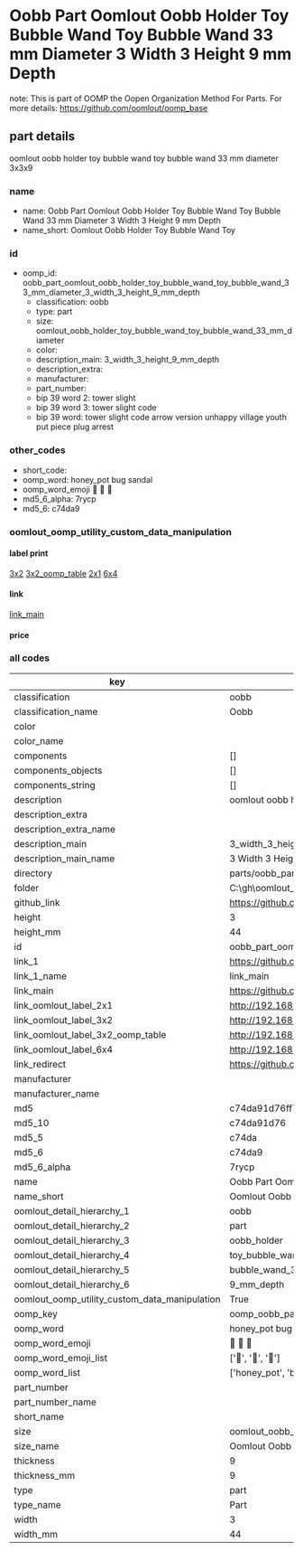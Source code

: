 # Oobb Part Oomlout Oobb Holder Toy Bubble Wand Toy Bubble Wand 33 mm Diameter 3 Width 3 Height 9 mm Depth  

note: This is part of OOMP the Oopen Organization Method For Parts. For more details: https://github.com/oomlout/oomp_base

##  part details
  



oomlout oobb holder toy bubble wand toy bubble wand 33 mm diameter 3x3x9



### name
* name: Oobb Part Oomlout Oobb Holder Toy Bubble Wand Toy Bubble Wand 33 mm Diameter 3 Width 3 Height 9 mm Depth
* name_short: Oomlout Oobb Holder Toy Bubble Wand Toy
### id
* oomp_id: oobb_part_oomlout_oobb_holder_toy_bubble_wand_toy_bubble_wand_33_mm_diameter_3_width_3_height_9_mm_depth
  * classification: oobb
  * type: part
  * size: oomlout_oobb_holder_toy_bubble_wand_toy_bubble_wand_33_mm_diameter
  * color: 
  * description_main: 3_width_3_height_9_mm_depth
  * description_extra: 
  * manufacturer: 
  * part_number: 
  * bip 39 word 2: tower slight
  * bip 39 word 3: tower slight code
  * bip 39 word: tower slight code arrow version unhappy village youth put piece plug arrest

### other_codes
* short_code: 
* oomp_word: honey_pot bug sandal
* oomp_word_emoji :honey_pot: :bug: :sandal:
* md5_6_alpha: 7rycp
* md5_6: c74da9






### oomlout_oomp_utility_custom_data_manipulation
#### label print
[3x2](http://192.168.1.245:1112/?label=oomp%207rycp)
[3x2_oomp_table](http://192.168.1.108:1112/?label=oomp%207rycp)
[2x1](http://192.168.1.242:1112/?label=oomp%207rycp)
[6x4](http://192.168.1.55:1112/?label=oomp%207rycp)    

#### link

[link_main](https://github.com/oomlout/oomlout_oobb_version_4_generated_parts/tree/main/navigation_oomp/oobb/part/oomlout_oobb_holder_toy_bubble_wand_toy_bubble_wand_33_mm_diameter/3_width_3_height_9_mm_depth/part)                              

#### price







### all codes 
| key | value |  
| --- | --- |  
| classification | oobb |  
| classification_name | Oobb |  
| color |  |  
| color_name |  |  
| components | [] |  
| components_objects | [] |  
| components_string | [] |  
| description | oomlout oobb holder toy bubble wand toy bubble wand 33 mm diameter 3x3x9 |  
| description_extra |  |  
| description_extra_name |  |  
| description_main | 3_width_3_height_9_mm_depth |  
| description_main_name | 3 Width 3 Height 9 mm Depth |  
| directory | parts/oobb_part_oomlout_oobb_holder_toy_bubble_wand_toy_bubble_wand_33_mm_diameter_3_width_3_height_9_mm_depth |  
| folder | C:\gh\oomlout_oobb_version_4_generated_parts\parts\oobb_part_oomlout_oobb_holder_toy_bubble_wand_toy_bubble_wand_33_mm_diameter_3_width_3_height_9_mm_depth |  
| github_link | https://github.com/oomlout/oomlout_oomp_part_src/tree/main/parts/oobb_part_oomlout_oobb_holder_toy_bubble_wand_toy_bubble_wand_33_mm_diameter_3_width_3_height_9_mm_depth |  
| height | 3 |  
| height_mm | 44 |  
| id | oobb_part_oomlout_oobb_holder_toy_bubble_wand_toy_bubble_wand_33_mm_diameter_3_width_3_height_9_mm_depth |  
| link_1 | https://github.com/oomlout/oomlout_oobb_version_4_generated_parts/tree/main/navigation_oomp/oobb/part/oomlout_oobb_holder_toy_bubble_wand_toy_bubble_wand_33_mm_diameter/3_width_3_height_9_mm_depth/part |  
| link_1_name | link_main |  
| link_main | https://github.com/oomlout/oomlout_oobb_version_4_generated_parts/tree/main/navigation_oomp/oobb/part/oomlout_oobb_holder_toy_bubble_wand_toy_bubble_wand_33_mm_diameter/3_width_3_height_9_mm_depth/part |  
| link_oomlout_label_2x1 | http://192.168.1.242:1112/?label=oomp%207rycp |  
| link_oomlout_label_3x2 | http://192.168.1.245:1112/?label=oomp%207rycp |  
| link_oomlout_label_3x2_oomp_table | http://192.168.1.108:1112/?label=oomp%207rycp |  
| link_oomlout_label_6x4 | http://192.168.1.55:1112/?label=oomp%207rycp |  
| link_redirect | https://github.com/oomlout/oomlout_oobb_version_4_generated_parts/tree/main/parts/oobb_oomlout_oobb_holder_toy_bubble_wand_toy_bubble_wand_33_mm_diameter_03_03_09 |  
| manufacturer |  |  
| manufacturer_name |  |  
| md5 | c74da91d76ff7e83b57960ca5a32ef31 |  
| md5_10 | c74da91d76 |  
| md5_5 | c74da |  
| md5_6 | c74da9 |  
| md5_6_alpha | 7rycp |  
| name | Oobb Part Oomlout Oobb Holder Toy Bubble Wand Toy Bubble Wand 33 mm Diameter 3 Width 3 Height 9 mm Depth |  
| name_short | Oomlout Oobb Holder Toy Bubble Wand Toy |  
| oomlout_detail_hierarchy_1 | oobb |  
| oomlout_detail_hierarchy_2 | part |  
| oomlout_detail_hierarchy_3 | oobb_holder |  
| oomlout_detail_hierarchy_4 | toy_bubble_wand_toy |  
| oomlout_detail_hierarchy_5 | bubble_wand_33_mm_diameter |  
| oomlout_detail_hierarchy_6 | 9_mm_depth |  
| oomlout_oomp_utility_custom_data_manipulation | True |  
| oomp_key | oomp_oobb_part_oomlout_oobb_holder_toy_bubble_wand_toy_bubble_wand_33_mm_diameter_3_width_3_height_9_mm_depth |  
| oomp_word | honey_pot bug sandal |  
| oomp_word_emoji | :honey_pot: :bug: :sandal: |  
| oomp_word_emoji_list | [':honey_pot:', ':bug:', ':sandal:'] |  
| oomp_word_list | ['honey_pot', 'bug', 'sandal'] |  
| part_number |  |  
| part_number_name |  |  
| short_name |  |  
| size | oomlout_oobb_holder_toy_bubble_wand_toy_bubble_wand_33_mm_diameter |  
| size_name | Oomlout Oobb Holder Toy Bubble Wand Toy Bubble Wand 33 mm Diameter |  
| thickness | 9 |  
| thickness_mm | 9 |  
| type | part |  
| type_name | Part |  
| width | 3 |  
| width_mm | 44 |  
